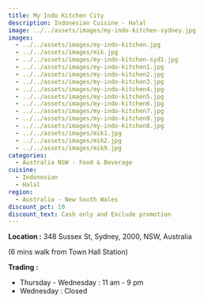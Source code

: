 ```yaml
---
title: My Indo Kitchen City
description: Indonesian Cuisine - Halal
image: ../../assets/images/my-indo-kitchen-sydney.jpg
images:
  - ../../assets/images/my-indo-kitchen.jpg
  - ../../assets/images/mik.jpg
  - ../../assets/images/my-indo-kitchen-syd1.jpg
  - ../../assets/images/my-indo-kitchen1.jpg
  - ../../assets/images/my-indo-kitchen2.jpg
  - ../../assets/images/my-indo-kitchen3.jpg
  - ../../assets/images/my-indo-kitchen4.jpg
  - ../../assets/images/my-indo-kitchen5.jpg
  - ../../assets/images/my-indo-kitchen6.jpg
  - ../../assets/images/my-indo-kitchen7.jpg
  - ../../assets/images/my-indo-kitchen9.jpg
  - ../../assets/images/my-indo-kitchen8.jpg
  - ../../assets/images/mik1.jpg
  - ../../assets/images/mik2.jpg
  - ../../assets/images/mik9.jpg
categories:
  - Australia NSW - Food & Beverage
cuisine:
  - Indonesian
  - Halal
region:
  - Australia - New South Wales
discount_pct: 10
discount_text: Cash only and Exclude promotion
---
```


**Location :** 348 Sussex St, Sydney, 2000, NSW, Australia

(6 mins walk from Town Hall Station)

**Trading :**

- Thursday - Wednesday : 11 am - 9 pm
- Wednesday : Closed
